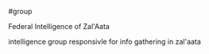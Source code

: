 #group 

Federal Intelligence of Zal'Aata

intelligence group responsivle for info gathering in zal'aata